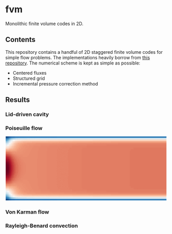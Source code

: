 # fvm

Monolithic finite volume codes in 2D.

## Contents

This repository contains a handful of 2D staggered finite volume codes for simple flow problems. The implementations heavily borrow from <a href="https://github.com/saadtony/uCFD">this repository</a>.
The numerical scheme is kept as simple as possible:

- Centered fluxes
- Structured grid
- Incremental pressure correction method

## Results

### Lid-driven cavity


### Poiseuille flow

<p align="center">
  <img height="200" alt="" src="poiseuille/velocity.gif">
</p>

### Von Karman flow


### Rayleigh-Benard convection
